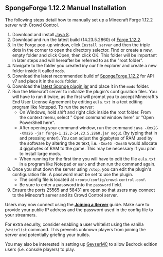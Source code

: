 ## SpongeForge 1.12.2 Manual Installation

The following steps detail how to manually set up a Minecraft Forge 1.12.2 server with Crowd
Control.

1. Download and install [Java 8](https://adoptium.net/?variant=openjdk8&jvmVariant=hotspot).
2. Download and run the latest build (14.23.5.2860)
   of [Forge 1.12.2](https://files.minecraftforge.net/net/minecraftforge/forge/index_1.12.2.html).
3. In the Forge pop-up window, click `Install server` and then the triple dots in the corner to open
   the directory selector. Find or create a new, empty folder and click Open, then click OK. This
   folder will be important in later steps and will hereafter be referred to as the "root folder".
4. Navigate to the folder you created iny our file explorer and create a new folder inside it
   called `mods`.
6. Download the latest recommended build
   of [SpongeForge 1.12.2](https://www.spongepowered.org/downloads/spongevanilla?minecraft=1.12.2&offset=0)
   for API v7 and place it in the `mods` folder.
9. Download
   the [latest Sponge plugin jar](https://github.com/qixils/minecraft-crowdcontrol/releases/latest)
   and place it in the `mods` folder.
10. Run the Minecraft server to initialize the plugin's configuration files. You will have to run it
    twice, as the first will prompt you to accept Minecraft's End User License Agreement by editing
    `eula.txt` in a text editing program like Notepad. To run the server:
    - On Windows, hold shift and right click inside the root folder. From the context menu, select "
      Open command window here" or "Open PowerShell here".
    - After opening your command window, run the
      command `java -Xmx2G -Xms2G -jar forge-1.12.2-14.23.5.2860.jar nogui` (by typing that in and
      pressing enter). You can adjust the gigabytes of RAM used by the software by altering the `2G`
      text, i.e. `-Xmx4G -Xms4G`
      would allocate 4 gigabytes of RAM to the game. This may be necessary if you plan to install
      large mods.
    - When running for the first time you will have to edit the file `eula.txt` in a program like
      Notepad or `nano` and then run the command again.
11. Once you shut down the server using `/stop`, you can edit the plugin's configuration file. A
    password must be set to use the plugin.
    - The config file is located at `<root>/config/crowd-control.conf`.
    - Be sure to enter a password into the `password` field.
12. Ensure the ports 25565 and 58431 are open so that users may connect to the Minecraft server and
    its Crowd Control server.

Users may now connect using the [**Joining a Server**](sponge_7_joining_a_server.md) guide. Make sure
to provide your public IP address and the password used in the config file to your streamers.

For extra security, consider enabling a user whitelist using the vanilla `/whitelist` command. This
prevents unknown players from joining the server and potentially griefing your builds.

You may also be interested in setting up [GeyserMC](https://geysermc.org/) to allow Bedrock edition
users (i.e. console players) to play.